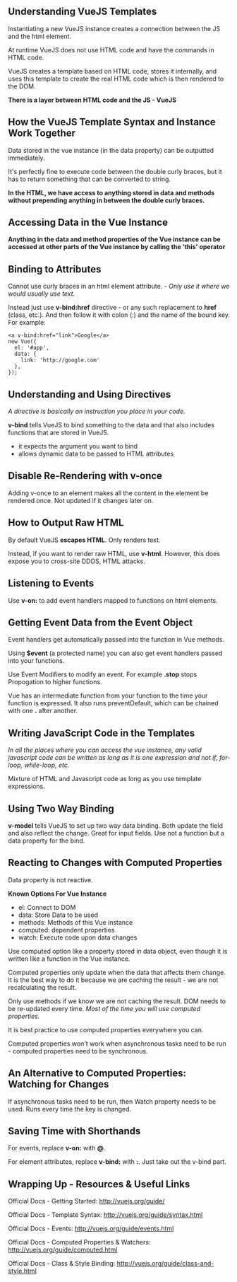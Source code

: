 ## Understanding VueJS Templates

Instantiating a new VueJS instance creates a connection between the JS and the html element.

At runtime VueJS does not use HTML code and have the commands in HTML code.

VueJS creates a template based on HTML code, stores it internally, and uses this template to create the real HTML code which is then rendered to the DOM.

**There is a layer between HTML code and the JS - VueJS**



## How the VueJS Template Syntax and Instance Work Together

Data stored in the vue instance (in the data property) can be outputted immediately.

It's perfectly fine to execute code between the double curly braces, but it has to return something that can be converted to string.

**In the HTML, we have access to anything stored in data and methods without prepending anything in between the double curly braces.**



## Accessing Data in the Vue Instance

**Anything in the data and method properties of the Vue instance can be accessed at other parts of the Vue instance by calling the 'this' operator**



## Binding to Attributes

Cannot use curly braces in an html element attribute. - *Only use it where we would usually use text.*

Instead just use **v-bind:href** directive - or any such replacement to **href** (class, etc.). And then follow it with colon (:) and the name of the bound key. For example:
```
<a v-bind:href="link">Google</a>
new Vue({
  el: '#app',
  data: {
    link: 'http://google.com'
  },
});
```


## Understanding and Using Directives

*A directive is basically an instruction you place in your code.*

**v-bind** tells VueJS to bind something to the data and that also includes functions that are stored in VueJS.
- it expects the argument you want to bind
- allows dynamic data to be passed to HTML attributes



## Disable Re-Rendering with v-once

Adding v-once to an element makes all the content in the element be rendered once. Not updated if it changes later on.



## How to Output Raw HTML

By default VueJS **escapes HTML**. Only renders text.

Instead, if you want to render raw HTML, use **v-html**.
However, this does expose you to cross-site DDOS, HTML attacks.



## Listening to Events

Use **v-on:** to add event handlers mapped to functions on html elements.



## Getting Event Data from the Event Object

Event handlers get automatically passed into the function in Vue methods.

Using **$event** (a protected name) you can also get event handlers passed into your functions.

Use Event Modifiers to modify an event. For example **.stop** stops Propogation to higher functions.

Vue has an intermediate function from your function to the time your function is expressed. It also runs preventDefault, which can be chained with one **.** after another.



## Writing JavaScript Code in the Templates

*In all the places where you can access the vue instance, any valid javascript code can be written as long as it is one expression and not if, for-loop, while-loop, etc.*

Mixture of HTML and Javascript code as long as you use template expressions.



## Using Two Way Binding

**v-model** tells VueJS to set up two way data binding.
Both update the field and also reflect the change. Great for input fields. Use not a function but a data property for the bind.


## Reacting to Changes with Computed Properties

Data property is not reactive.

**Known Options For Vue Instance**
- el:       Connect to DOM
- data:     Store Data to be used
- methods:  Methods of this Vue instance
- computed: dependent properties
- watch:    Execute code upon data changes

Use computed option like a property stored in data object, even though it is written like a function in the Vue instance.

Computed properties only update when the data that affects them change. It is the best way to do it because we are caching the result - we are not recalculating the result.

Only use methods if we know we are not caching the result. DOM needs to be re-updated every time. *Most of the time you will use computed properties.*

It is best practice to use computed properties everywhere you can.

Computed properties won't work when asynchronous tasks need to be run - computed properties need to be synchronous.



## An Alternative to Computed Properties: Watching for Changes

If asynchronous tasks need to be run, then Watch property needs to be used. Runs every time the key is changed.



## Saving Time with Shorthands

For events, replace **v-on:** with **@**.

For element attributes, replace **v-bind:** with **:**. Just take out the v-bind part.



## Wrapping Up - Resources & Useful Links

Official Docs - Getting Started: <a href="http://vuejs.org/guide/">http://vuejs.org/guide/</a>

Official Docs - Template Syntax: <a href="http://vuejs.org/guide/syntax.html">http://vuejs.org/guide/syntax.html</a>

Official Docs - Events: <a href="http://vuejs.org/guide/events.html">http://vuejs.org/guide/events.html</a>

Official Docs - Computed Properties & Watchers: <a href="http://vuejs.org/guide/computed.html">http://vuejs.org/guide/computed.html</a>

Official Docs - Class & Style Binding: <a href="http://vuejs.org/guide/class-and-style.html">http://vuejs.org/guide/class-and-style.html</a>
